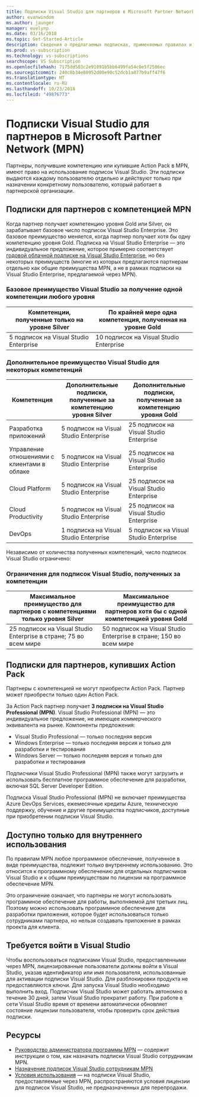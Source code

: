 ```yaml
---
title: Подписки Visual Studio для партнеров в Microsoft Partner Network (MPN)
author: evanwindom
ms.author: jaunger
manager: evelynp
ms.date: 03/16/2018
ms.topic: Get-Started-Article
description: Сведения о предлагаемых подписках, применяемых правилах и количестве подписок, предлагаемых в MPN.
ms.prod: vs-subscription
ms.technology: vs-subscriptions
searchscope: VS Subscription
ms.openlocfilehash: 7175dd503c2e91091b5bb6499fa54c0e5f2586ec
ms.sourcegitcommit: 240c8b34e80952d00e90c52dcb1a077b9aff47f6
ms.translationtype: HT
ms.contentlocale: ru-RU
ms.lasthandoff: 10/23/2018
ms.locfileid: "49876773"
---
```

# <a name="visual-studio-subscriptions-offered-to-partners-in-the-microsoft-partner-network-mpn"></a>Подписки Visual Studio для партнеров в Microsoft Partner Network (MPN)
Партнеры, получившие компетенцию или купившие Action Pack в MPN, имеют право на использование подписок Visual Studio. Эти подписки выдаются каждому пользователю отдельно и действуют только при назначении конкретному пользователю, который работает в партнерской организации.

## <a name="subscriptions-for-partners-with-an-mpn-competency"></a>Подписки для партнеров с компетенцией MPN
Когда партнер получает компетенцию уровня Gold или Silver, он зарабатывает базовое число подписок Visual Studio Enterprise. Это базовое преимущество меняется, когда партнер получает хотя бы одну компетенцию уровня Gold. Подписка на Visual Studio Enterprise — это индивидуальное предложение, которое примерно соответствует [годовой облачной подписке на Visual Studio Enterprise](https://visualstudio.microsoft.com/vs/pricing/), но без некоторых преимуществ (многие из которых предлагаются партнерам отдельно как общие преимущества MPN, а не в рамках подписки на Visual Studio Enterprise, предлагаемой через MPN).

### <a name="core-visual-studio-benefit-for-earning-at-least-one-competency-of-any-kind"></a>Базовое преимущество Visual Studio за получение одной компетенции любого уровня

| Компетенции, полученные только на уровне Silver               | По крайней мере одна компетенция, полученная на уровне Gold   |
|------------------------------------------------------------|----------------------------------------------------|
| 5 подписок на Visual Studio Enterprise                   | 10 подписок на Visual Studio Enterprise          |

### <a name="additional-visual-studio-benefit-for-select-competencies"></a>Дополнительное преимущество Visual Studio для некоторых компетенций

| Компетенция                                  | Дополнительные подписки, полученные за компетенцию уровня **Silver** | Дополнительные подписки, полученные за компетенцию уровня **Gold** |
|---------------------------------------------|-----------------------------------------------------------|---------------------------------------------------------|
| Разработка приложений                     | 5 подписок на Visual Studio Enterprise                  | 25 подписок на Visual Studio Enterprise               |
| Управление отношениями с клиентами в облаке      | 5 подписок на Visual Studio Enterprise                  | 25 подписок на Visual Studio Enterprise               |
| Cloud Platform                              | 5 подписок на Visual Studio Enterprise                  | 25 подписок на Visual Studio Enterprise               |
| Cloud Productivity                          | 5 подписок на Visual Studio Enterprise                  | 25 подписок на Visual Studio Enterprise               |
| DevOps                                      | 1 подписка на Visual Studio Enterprise                  | 5 подписок на Visual Studio Enterprise                |

Независимо от количества полученных компетенций, число подписок Visual Studio ограничено:

### <a name="limits-for-visual-studio-subscriptions-earned-through-competencies"></a>Ограничения для подписок Visual Studio, полученных за компетенции

| Максимальное преимущество для партнеров с компетенциями только уровня Silver                   | Максимальное преимущество для партнеров хотя бы с одной компетенцией уровня Gold               |
|------------------------------------------------------------------------------|------------------------------------------------------------------------------|
| 25 подписок на Visual Studio Enterprise в стране; 75 во всем мире          | 50 подписок на Visual Studio Enterprise в стране; 150 во всем мире         |


## <a name="subscriptions-for-partners-purchasing-the-action-pack"></a>Подписки для партнеров, купивших Action Pack
Партнеры с компетенцией не могут приобрести Action Pack. Партнер может приобрести только один Action Pack.

За Action Pack партнер получает **3 подписки на Visual Studio Professional (MPN)**. Visual Studio Professional (MPN) — это индивидуальное предложение, не имеющее коммерческого эквивалента на рынке. Компоненты предложения:
- Visual Studio Professional — только последняя версия
- Windows Enterprise — только последняя версия и только для разработки и тестирования
- Windows Server — только последняя версия и только для разработки и тестирования

Подписчики Visual Studio Professional (MPN) также могут загрузить и использовать бесплатное программное обеспечение для разработки, включая SQL Server Developer Edition.

Подписка Visual Studio Professional (MPN) не включает преимущества Azure DevOps Services, ежемесячные кредиты Azure, техническую поддержку, обучение и другие преимущества подписчиков, доступные при приобретении подписки Visual Studio.

## <a name="internal-use-only-restriction"></a>Доступно только для внутреннего использования
По правилам MPN любое программное обеспечение, полученное в виде преимущества, подлежит только внутреннему использованию. Это относится к программному обеспечению для отдельных подписчиков Visual Studio и к общим преимуществам по лицензии на программное обеспечение MPN.

Это ограничение означает, что партнеры не могут использовать программное обеспечение для работы, выполняемой для третьих лиц. Поэтому можно использовать программное обеспечение для разработки приложения, которое будет использоваться только сотрудниками партнера, но нельзя создавать приложение в рамках проекта для клиента.

## <a name="sign-in-required-with-visual-studio"></a>Требуется войти в Visual Studio
Чтобы воспользоваться подписками Visual Studio, предоставленными через MPN, лицензированные пользователи должны войти в Visual Studio, указав идентификатор или имя пользователя, использованные для активации подписки Visual Studio.
Для разблокировки продукта не предоставляются ключи. Для запуска Visual Studio необходимо выполнить вход. Подписчик Visual Studio может работать автономно в течение 30 дней, затем Visual Studio прекратит работу. При работе в сети Visual Studio время от времени автоматически обновляет состояние лицензии пользователя, чтобы проверить срок действия подписки.

## <a name="resources"></a>Ресурсы

- [Руководство администратора программы MPN](https://assets.microsoft.com/en-us/Program-Administrator-Guide-to-Software-and-Online-Services-Benefits_1.pdf) — содержит инструкции о том, как назначать подписки Visual Studio сотрудникам MPN.
- [Назначение подписок Visual Studio сотрудникам MPN](manage-mpn-subscriptions.md)
- [Условия использования](http://www.microsoft.com/useterms/) — на подписки Visual Studio, предоставляемые через MPN, распространяются условия лицензии для подписок Visual Studio, не предназначенных для перепродажи.